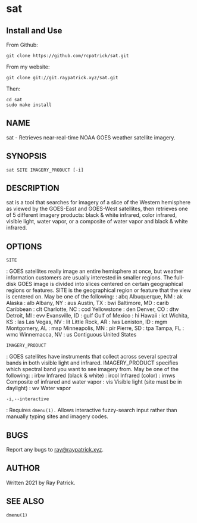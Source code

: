 # sat 

## Install and Use
From Github:
```
git clone https://github.com/rcpatrick/sat.git
```
From my website:
```
git clone git://git.raypatrick.xyz/sat.git
```
Then:
```
cd sat
sudo make install
```

## NAME

sat - Retrieves near-real-time NOAA GOES weather satellite imagery. 

## SYNOPSIS

`sat SITE IMAGERY_PRODUCT [-i]` 


## DESCRIPTION

sat is a tool that searches for imagery of a slice of the Western hemisphere as viewed by the GOES-East and GOES-West satellites, then retrieves one of 5 different imagery products: black & white infrared, color infrared, visible light, water vapor, or a composite of water vapor and black & white infrared.

## OPTIONS

`SITE`

:	GOES satellites really image an entire hemisphere at once, but weather information customers are usually interested in smaller regions. The full-disk GOES image is divided into slices centered on certain geographical regions or features. SITE is the geographical region or feature that the view is centered on. May be one of the following:
:		abq	Albuquerque, NM
:		ak	Alaska
:		alb	Albany, NY
:		aus	Austin, TX
:		bwi	Baltimore, MD
:		carib	Caribbean
:		clt	Charlotte, NC
:		cod	Yellowstone
:		den	Denver, CO
:		dtw	Detroit, MI
:		evv	Evansville, ID
:		gulf	Gulf of Mexico
:		hi	Hawaii
:		ict	Wichita, KS
:		las	Las Vegas, NV
:		lit	Little Rock, AR
:		lws	Leniston, ID
:		mgm	Montgomery, AL
:		msp	Minneapolis, MN
:		pir	Pierre, SD
:		tpa	Tampa, FL
:		wmc	Winnemacca, NV
:		us	Contiguous United States

`IMAGERY_PRODUCT`

:	GOES satellites have instruments that collect across several spectral bands in both visible light and infrared. IMAGERY_PRODUCT specifies which spectral band you want to see imagery from. May be one of the following:
:		irbw	Infrared (black & white)
:		ircol	Infrared (color)
:		irnws	Composite of infrared and water vapor
:		vis	Visible light (site must be in daylight)
:		wv	Water vapor

`-i,--interactive`

:	Requires `dmenu(1).` Allows interactive fuzzy-search input rather than manually typing sites and imagery codes.

## BUGS

Report any bugs to ray@raypatrick.xyz.

## AUTHOR

Written 2021 by Ray Patrick.

## SEE ALSO

`dmenu(1)`
